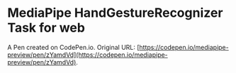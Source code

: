 # MediaPipe HandGestureRecognizer Task for web

A Pen created on CodePen.io. Original URL: [https://codepen.io/mediapipe-preview/pen/zYamdVd](https://codepen.io/mediapipe-preview/pen/zYamdVd).